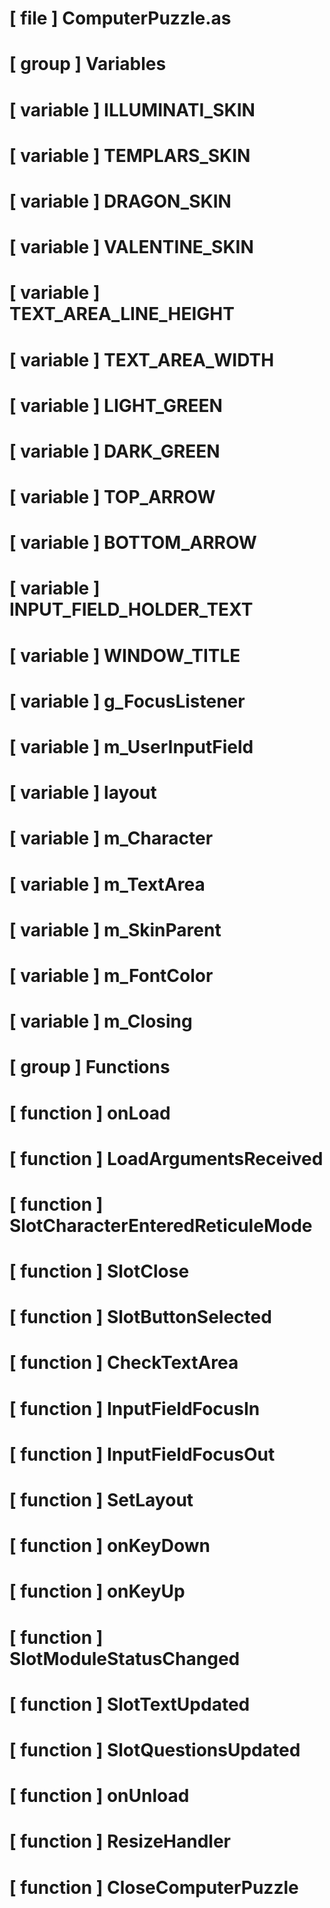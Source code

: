 # [ file ] ComputerPuzzle.as

# [ group ] Variables

# [ variable ] ILLUMINATI_SKIN

# [ variable ] TEMPLARS_SKIN

# [ variable ] DRAGON_SKIN

# [ variable ] VALENTINE_SKIN

# [ variable ] TEXT_AREA_LINE_HEIGHT

# [ variable ] TEXT_AREA_WIDTH

# [ variable ] LIGHT_GREEN

# [ variable ] DARK_GREEN

# [ variable ] TOP_ARROW

# [ variable ] BOTTOM_ARROW

# [ variable ] INPUT_FIELD_HOLDER_TEXT

# [ variable ] WINDOW_TITLE

# [ variable ] g_FocusListener

# [ variable ] m_UserInputField

# [ variable ] layout

# [ variable ] m_Character

# [ variable ] m_TextArea

# [ variable ] m_SkinParent

# [ variable ] m_FontColor

# [ variable ] m_Closing

# [ group ] Functions

# [ function ] onLoad

# [ function ] LoadArgumentsReceived

# [ function ] SlotCharacterEnteredReticuleMode

# [ function ] SlotClose

# [ function ] SlotButtonSelected

# [ function ] CheckTextArea

# [ function ] InputFieldFocusIn

# [ function ] InputFieldFocusOut

# [ function ] SetLayout

# [ function ] onKeyDown

# [ function ] onKeyUp

# [ function ] SlotModuleStatusChanged

# [ function ] SlotTextUpdated

# [ function ] SlotQuestionsUpdated

# [ function ] onUnload

# [ function ] ResizeHandler

# [ function ] CloseComputerPuzzle

